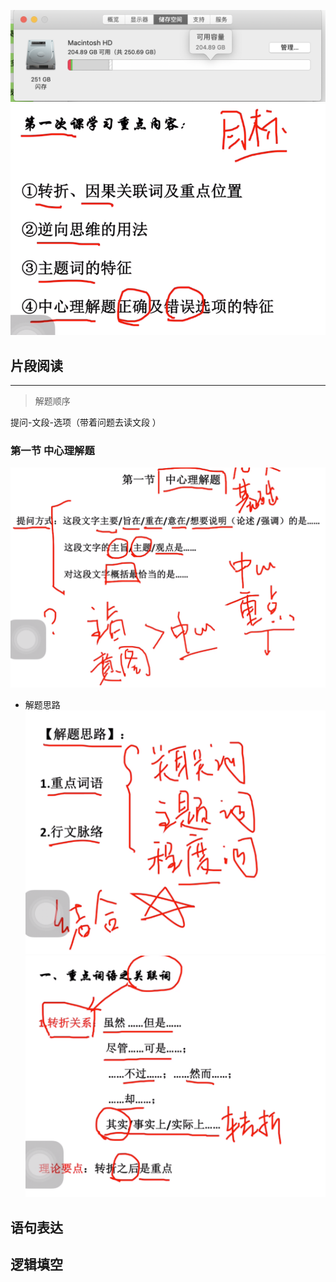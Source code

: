 

![111](../images4/01.png)
![111](../images4/02.png)

## 片段阅读
----
> 解题顺序

提问-文段-选项（带着问题去读文段
）

### 第一节 中心理解题

![111](../images4/03.png)

- 解题思路
![111](../images4/04.png)
![111](../images4/05.png)
## 语句表达

## 逻辑填空